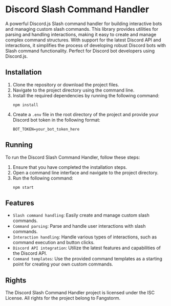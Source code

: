 # Discord Slash Command Handler

A powerful Discord.js Slash command handler for building interactive bots and managing custom slash commands. This library provides utilities for parsing and handling interactions, making it easy to create and manage complex command structures. With support for the latest Discord API and interactions, it simplifies the process of developing robust Discord bots with Slash command functionality. Perfect for Discord bot developers using Discord.js.

## Installation

1. Clone the repository or download the project files.
2. Navigate to the project directory using the command line.
3. Install the required dependencies by running the following command:
   ```
   npm install
   ```
4. Create a `.env` file in the root directory of the project and provide your Discord bot token in the following format:
   ```
   BOT_TOKEN=your_bot_token_here
   ```

## Running

To run the Discord Slash Command Handler, follow these steps:

1. Ensure that you have completed the installation steps.
2. Open a command line interface and navigate to the project directory.
3. Run the following command:
   ```
   npm start
   ```

## Features

- `Slash command handling`: Easily create and manage custom slash commands.
- `Command parsing`: Parse and handle user interactions with slash commands.
- `Interaction handling`: Handle various types of interactions, such as command execution and button clicks.
- `Discord API integration`: Utilize the latest features and capabilities of the Discord API.
- `Command templates`: Use the provided command templates as a starting point for creating your own custom commands.

## Rights

The Discord Slash Command Handler project is licensed under the ISC License. All rights for the project belong to Fangstorm.
